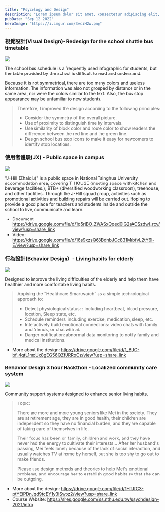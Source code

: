```yaml
---
title: "Psycology and Design"
description: "Lorem ipsum dolor sit amet, consectetur adipiscing elit, sed do eiusmod tempor incididunt ut labore et dolore magna aliqua."
pubDate: "Sep 12 2022"
heroImage: "https://i.imgur.com/3vciH2w.png"
---
```


### 視覺設計(Visual Design)- Redesign for the school shuttle bus timetable 

![](https://i.imgur.com/rQKXdI5.png)

The school bus schedule is a frequently used infographic for students, but the table provided by the school is difficult to read and understand.

Because it is not symmetrical, there are too many colors and useless information. The information was also not grouped by distance or in the same area, nor were the colors similar to the text. Also, the bus stop appearance may be unfamiliar to new students.

>Therefore, I improved the design according to the following principles:
>- Consider the symmetry of the overall picture.
>- Use of proximity to distinguish time by intervals.
>- Use similarity of block color and route color to show readers the difference between the red line and the green line.
>- Design school bus stop icons to make it easy for newcomers to identify stop locations.



### 使用者體驗(UX) - Public space in campus
![](https://i.imgur.com/V0cL5qu.jpg)

"J-Hill (Zhaiqiu)" is a public space in National Tsinghua University accommodation area, covering T-HOUSE (meeting space with kitchen and beverage facilities.), BTB+ (diversified woodworking classroom), treehouse, and other facilities. Through the J-Hill squad group, activities such as promotional activities and building repairs will be carried out. Hoping to provide a good place for teachers and students inside and outside the school to live, communicate and learn.

- Document: https://drive.google.com/file/d/1q5rjBO_ZWASxQqed0lG2aACSzdwl_rcv/view?usp=share_link
- Video: https://drive.google.com/file/d/16s9xzsQ68BdnbJCc831MrbfvL2tY6l-E/view?usp=share_link
    
### 行為設計(Behavior Design）- Living habits for elderly

![](https://i.imgur.com/CobGEpt.png)


Designed to improve the living difficulties of the elderly and help them have healthier and more comfortable living habits.

>Applying the "Healthcare Smartwatch" as a simple technological approach to:
>- Detect physiological status: : including heartbeat, blood pressure, location, Sleep state, etc.
>- Schedule reminders: including exercise, medication, sleep, etc.
>- Interactively build emotional connections: video chats with family and friends, or chat with ai.
>- Danger notification: abnormal data monitoring to notify family and medical institutions.


- More about the design: https://drive.google.com/file/d/1_BUC-bf_4qtL1moUx8gEG56QZfURRoCz/view?usp=share_link

### Behavior Design 3 hour Hackthon - Localized community care system

![](https://i.imgur.com/cfbq2w3.png)


Community support systems designed to enhance senior living habits.
>Topic:
>
>There are more and more young seniors like Mei in the society. They are at retirement age, they are in good health, their children are independent so they have no financial burden, and they are capable of taking care of themselves in life.
>
>Their focus has been on family, children and work, and they have never had the energy to cultivate their interests... After her husband's passing, Mei feels lonely because of the lack of social interaction, and usually watches TV at home by herself, but she is too shy to go out to make friends.
>
>Please use design methods and theories to help Mei's emotional problems, and encourage her to establish good habits so that she can be outgoing.


- More about the design: https://drive.google.com/file/d/1HTJfC3-ptYEiPDnJqd9tcEY1y3iSwpz2/view?usp=share_link
- Course Website: https://sites.google.com/iss.nthu.edu.tw/psychdesign-2021/intro
